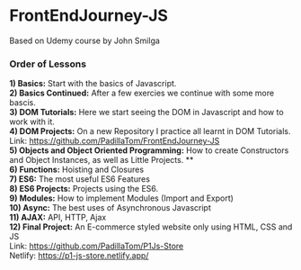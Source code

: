 # FrontEndJourney-JS
Based on Udemy course by John Smilga


### Order of Lessons
**1) Basics:** Start with the basics of Javascript.\
**2) Basics Continued:** After a few exercies we continue with some more bascis.\
**3) DOM Tutorials:** Here we start seeing the DOM in Javascript and how to work with it.\
**4) DOM Projects:** On a new Repository I practice all learnt in DOM Tutorials.\
  Link: https://github.com/PadillaTom/FrontEndJourney-JS \
**5) Objects and Object Oriented Programming:** How to create Constructors and Object Instances, as well as Little Projects. **\
**6) Functions:** Hoisting and Closures\
**7) ES6:** The most useful ES6 Features \
**8) ES6 Projects:** Projects using the ES6. \
**9) Modules:** How to implement Modules (Import and Export)\
**10) Async:** The best uses of Asynchronous Javascript\
**11) AJAX:** API, HTTP, Ajax\
**12) Final Project:** An E-commerce styled website only using HTML, CSS and JS\
  Link: https://github.com/PadillaTom/P1Js-Store \
  Netlify: https://p1-js-store.netlify.app/

